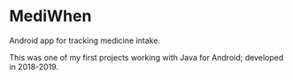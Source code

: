 # MediWhen
Android app for tracking medicine intake.

This was one of my first projects working with Java for Android; developed in 2018-2019.
